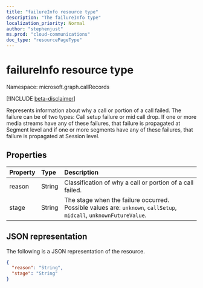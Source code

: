 ```yaml
---
title: "failureInfo resource type"
description: "The failureInfo type"
localization_priority: Normal
author: "stephenjust"
ms.prod: "cloud-communications"
doc_type: "resourcePageType"
---
```


# failureInfo resource type

Namespace: microsoft.graph.callRecords

[!INCLUDE [beta-disclaimer](../../includes/beta-disclaimer.md)]

Represents information about why a call or portion of a call failed.
The failure can be of two types: Call setup failure or mid call drop. If one or more media streams have any of these failures, that failure is propagated at Segment level and if one or more segments have any of these failures, that failure is propagated at Session level.

## Properties

| Property     | Type        | Description |
|:-------------|:------------|:------------|
|reason|String|Classification of why a call or portion of a call failed.|
|stage|String|The stage when the failure occurred. Possible values are: `unknown`, `callSetup`, `midcall`, `unknownFutureValue`.|

## JSON representation

The following is a JSON representation of the resource.

<!-- {
  "blockType": "resource",
  "optionalProperties": [

  ],
  "@odata.type": "microsoft.graph.callRecords.failureInfo",
  "baseType": null
}-->

```json
{
  "reason": "String",
  "stage": "String"
}
```

<!-- uuid: 16cd6b66-4b1a-43a1-adaf-3a886856ed98
2019-02-04 14:57:30 UTC -->
<!-- {
  "type": "#page.annotation",
  "description": "failureInfo resource",
  "keywords": "",
  "section": "documentation",
  "tocPath": ""
}-->

